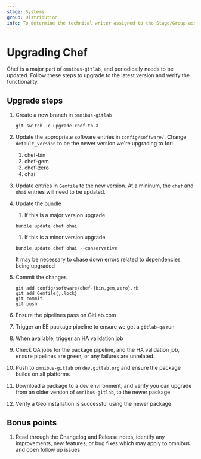 ```yaml
---
stage: Systems
group: Distribution
info: To determine the technical writer assigned to the Stage/Group associated with this page, see https://handbook.gitlab.com/handbook/product/ux/technical-writing/#assignments
---
```


# Upgrading Chef

Chef is a major part of `omnibus-gitlab`, and periodically needs to be updated. Follow these steps
to upgrade to the latest version and verify the functionality.

## Upgrade steps

1. Create a new branch in `omnibus-gitlab`

   ```shell
   git switch -c upgrade-chef-to-X
   ```

1. Update the appropriate software entries in `config/software/`. Change `default_version` to be the newer version we're upgrading to for:

    1. chef-bin
    1. chef-gem
    1. chef-zero
    1. ohai

1. Update entries in `Gemfile` to the new version. At a mininum, the `chef` and `ohai` entries will need to be updated.
1. Update the bundle

   1. If this is a major version upgrade

   ```shell
   bundle update chef ohai
   ```

   1. If this is a minor version upgrade

   ```shell
   bundle update chef ohai --conservative
   ```

   It may be necessary to chase down errors related to dependencies being upgraded

1. Commit the changes

   ```shell
   git add config/software/chef-{bin,gem,zero}.rb
   git add Gemfile{,.lock}
   git commit
   git push
   ```

1. Ensure the pipelines pass on GitLab.com
1. Trigger an EE package pipeline to ensure we get a `gitlab-qa` run
1. When available, trigger an HA validation job
1. Check QA jobs for the package pipeline, and the HA validation job, ensure pipelines are green, or any failures are unrelated.
1. Push to `omnibus-gitlab` on `dev.gitlab.org` and ensure the package builds on all platforms
1. Download a package to a dev environment, and verify you can upgrade from an older version of `omnibus-gitlab`, to the newer package
1. Verify a Geo installation is successful using the newer package

## Bonus points

1. Read through the Changelog and Release notes, identify any improvements, new features, or bug fixes which may apply to omnibus and open follow up issues
